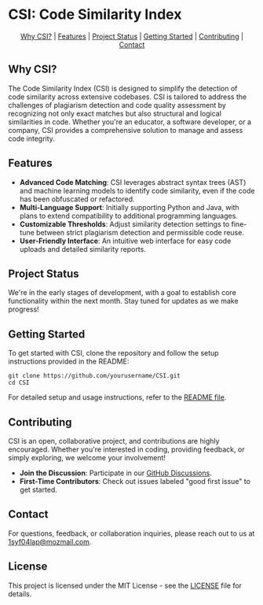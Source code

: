 # CSI: Code Similarity Index

<p align="center">
  <a href="#why-csi">Why CSI?</a> |
  <a href="#features">Features</a> |
  <a href="#project-status">Project Status</a> |
  <a href="#getting-started">Getting Started</a> |
  <a href="#contributing">Contributing</a> |
  <a href="#contact">Contact</a>
</p>

## Why CSI?

The Code Similarity Index (CSI) is designed to simplify the detection of code similarity across extensive codebases. CSI is tailored to address the challenges of plagiarism detection and code quality assessment by recognizing not only exact matches but also structural and logical similarities in code. Whether you're an educator, a software developer, or a company, CSI provides a comprehensive solution to manage and assess code integrity.

## Features

- **Advanced Code Matching**: CSI leverages abstract syntax trees (AST) and machine learning models to identify code similarity, even if the code has been obfuscated or refactored.
- **Multi-Language Support**: Initially supporting Python and Java, with plans to extend compatibility to additional programming languages.
- **Customizable Thresholds**: Adjust similarity detection settings to fine-tune between strict plagiarism detection and permissible code reuse.
- **User-Friendly Interface**: An intuitive web interface for easy code uploads and detailed similarity reports.

## Project Status

We're in the early stages of development, with a goal to establish core functionality within the next month. Stay tuned for updates as we make progress!

## Getting Started

To get started with CSI, clone the repository and follow the setup instructions provided in the README:

```shell
git clone https://github.com/yourusername/CSI.git
cd CSI
```

For detailed setup and usage instructions, refer to the [README file](README.md).

## Contributing

CSI is an open, collaborative project, and contributions are highly encouraged. Whether you're interested in coding, providing feedback, or simply exploring, we welcome your involvement!

- **Join the Discussion**: Participate in our [GitHub Discussions](https://github.com/ryoari/CSI/discussions).
- **First-Time Contributors**: Check out issues labeled "good first issue" to get started.

## Contact

For questions, feedback, or collaboration inquiries, please reach out to us at [1syf04lap@mozmail.com](mailto:1syf04lap@mozmail.com).

## License

This project is licensed under the MIT License - see the [LICENSE](LICENSE) file for details.
